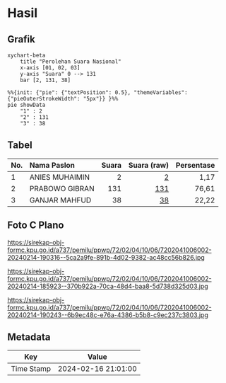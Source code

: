 # Hasil

## Grafik

```mermaid
xychart-beta
    title "Perolehan Suara Nasional"
    x-axis [01, 02, 03]
    y-axis "Suara" 0 --> 131
    bar [2, 131, 38]
```

```mermaid
%%{init: {"pie": {"textPosition": 0.5}, "themeVariables": {"pieOuterStrokeWidth": "5px"}} }%%
pie showData
    "1" : 2
    "2" : 131
    "3" : 38
```

## Tabel

| No. | Nama Paslon    | Suara | Suara (raw) | Persentase |
|:--- |:-------------- | -----:| -----------:| ----------:|
| 1   | ANIES MUHAIMIN | 2     | [2][p-1]    | 1,17       |
| 2   | PRABOWO GIBRAN | 131   | [131][p-2]  | 76,61      |
| 3   | GANJAR MAHFUD  | 38    | [38][p-3]   | 22,22      |


[p-1]: https://github.com/gigit-pemilu/pemilu-2024/blob/main/pilpres/hitung-suara/sub/72-sulawesi-tengah/sub/02-poso/sub/04-pamona-puselemba/sub/1006-pamona/sub/002-tps/sub/paslon-1.txt
[p-2]: https://github.com/gigit-pemilu/pemilu-2024/blob/main/pilpres/hitung-suara/sub/72-sulawesi-tengah/sub/02-poso/sub/04-pamona-puselemba/sub/1006-pamona/sub/002-tps/sub/paslon-2.txt
[p-3]: https://github.com/gigit-pemilu/pemilu-2024/blob/main/pilpres/hitung-suara/sub/72-sulawesi-tengah/sub/02-poso/sub/04-pamona-puselemba/sub/1006-pamona/sub/002-tps/sub/paslon-3.txt

## Foto C Plano

https://sirekap-obj-formc.kpu.go.id/a737/pemilu/ppwp/72/02/04/10/06/7202041006002-20240214-190316--5ca2a9fe-891b-4d02-9382-ac48cc56b826.jpg

https://sirekap-obj-formc.kpu.go.id/a737/pemilu/ppwp/72/02/04/10/06/7202041006002-20240214-185923--370b922a-70ca-48d4-baa8-5d738d325d03.jpg

https://sirekap-obj-formc.kpu.go.id/a737/pemilu/ppwp/72/02/04/10/06/7202041006002-20240214-190243--6b9ec48c-e76a-4386-b5b8-c9ec237c3803.jpg


## Metadata

| Key        | Value               |
| ---------- | ------------------- |
| Time Stamp | 2024-02-16 21:01:00 |



